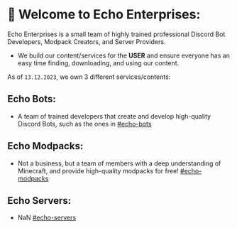 # 📍 Welcome to Echo Enterprises:

Echo Enterprises is a small team of highly trained professional Discord Bot Developers, Modpack Creators, and Server Providers.

* We build our content/services for the **USER** and ensure everyone has an easy time finding, downloading, and using our content.

As of `13.12.2023`, we own 3 different services/contents:

## Echo Bots:

* A team of trained developers that create and develop high-quality Discord Bots, such as the ones in [#echo-bots](./#echo-bots "mention")

## Echo Modpacks:

* Not a business, but a team of members with a deep understanding of Minecraft, and provide high-quality modpacks for free! [#echo-modpacks](./#echo-modpacks "mention")

## Echo Servers:

* NaN [#echo-servers](./#echo-servers "mention")
